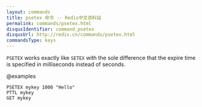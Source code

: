 ```yaml
---
layout: commands
title: psetex 命令 -- Redis中文资料站
permalink: commands/psetex.html
disqusIdentifier: command_psetex
disqusUrl: http://redis.cn/commands/psetex.html
commandsType: keys
---
```


`PSETEX` works exactly like `SETEX` with the sole difference that the expire
time is specified in milliseconds instead of seconds.

@examples

```cli
PSETEX mykey 1000 "Hello"
PTTL mykey
GET mykey
```
